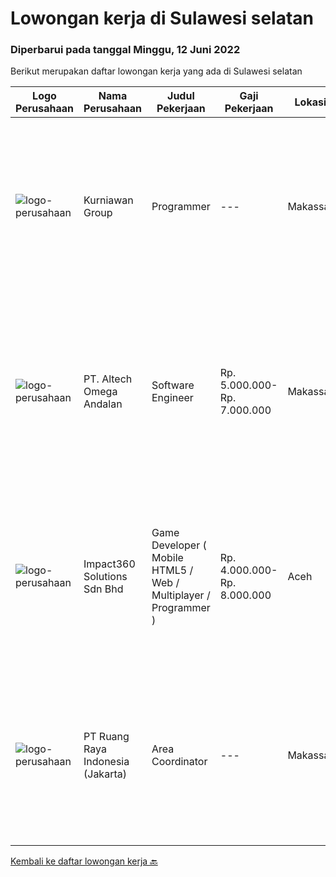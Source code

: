 
  # Lowongan kerja di Sulawesi selatan

  ### Diperbarui pada tanggal Minggu, 12 Juni 2022

  Berikut merupakan daftar lowongan kerja yang ada di Sulawesi selatan

  |Logo Perusahaan | Nama Perusahaan | Judul Pekerjaan | Gaji Pekerjaan | Lokasi | Deskripsi | Tanggal diunggah | Pranala |
  | -------------- | --------------- | --------------- | --------- | --------- | -------------- | ------- | ----------- |
  |![logo-perusahaan](https://image-service-cdn.seek.com.au/a1a31fde4bd5654a375321f16119ce66b8da3dc0/ee4dce1061f3f616224767ad58cb2fc751b8d2dc)|Kurniawan Group|Programmer|---|Makassar|Kualifikasi Memiliki kemauan untuk terus berkembang dan belajar teknologi baru Mampu bekerja dalam tim Memiliki skill dasar pemrograman terstruktur,...|Jumat, 10 Juni 2022|https://www.jobstreet.co.id/id/job/programmer-3915326?token=0~9c90dc48-14dd-4520-a0c3-7ff0c65b4d54&sectionRank=1&jobId=jobstreet-id-job-3915326|
|![logo-perusahaan](https://image-service-cdn.seek.com.au/fed256614e30f8ce105096f2f56e6c8e4e36b945/ee4dce1061f3f616224767ad58cb2fc751b8d2dc)|PT. Altech Omega Andalan|Software Engineer|Rp. 5.000.000-Rp. 7.000.000|Makassar|Tanggung Jawab Kerja: Menganalisa, desain, develop dan implementasi teknologi pada beberapa platform sesuai dengan keinginan pelanggan Menjamin...|Jumat, 10 Juni 2022|https://www.jobstreet.co.id/id/job/software-engineer-3914597?token=0~9c90dc48-14dd-4520-a0c3-7ff0c65b4d54&sectionRank=2&jobId=jobstreet-id-job-3914597|
|![logo-perusahaan](https://image-service-cdn.seek.com.au/f3e505b4d9da682a6f4f311bd59ccfe97c6d80cd/ee4dce1061f3f616224767ad58cb2fc751b8d2dc)|Impact360 Solutions Sdn Bhd|Game Developer ( Mobile HTML5 / Web / Multiplayer / Programmer )|Rp. 4.000.000-Rp. 8.000.000|Aceh|We are hiring remote HTML5 game developers from all parts of Indonesia. If you have real experience building HTML5 games or applications, you're...|Kamis, 02 Juni 2022|https://www.jobstreet.co.id/id/job/game-developer-mobile-html5-web-multiplayer-programmer-4973495/origin/my?token=0~9c90dc48-14dd-4520-a0c3-7ff0c65b4d54&sectionRank=3&jobId=jobstreet-my-job-4973495|
|![logo-perusahaan](https://image-service-cdn.seek.com.au/7eee59ea5934120f389dd02961ddcb6b62946481/ee4dce1061f3f616224767ad58cb2fc751b8d2dc)|PT Ruang Raya Indonesia (Jakarta)|Area Coordinator|---|Makassar|Ruangguru is a tech-enabled education company that provides a one-stop learning experience for students to have better access to quality content and...|Rabu, 08 Juni 2022|https://www.jobstreet.co.id/id/job/area-coordinator-1031929357?token=0~9c90dc48-14dd-4520-a0c3-7ff0c65b4d54&sectionRank=4&jobId=jobstreet-id-job-1031929357|


  [Kembali ke daftar lowongan kerja 🔙](../README.md#daftar-lowongan-kerja)
  